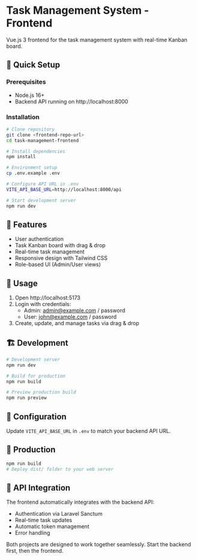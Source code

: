 # Task Management System - Frontend

Vue.js 3 frontend for the task management system with real-time Kanban board.

## 🚀 Quick Setup

### Prerequisites
- Node.js 16+
- Backend API running on http://localhost:8000

### Installation
```bash
# Clone repository
git clone <frontend-repo-url>
cd task-management-frontend

# Install dependencies
npm install

# Environment setup
cp .env.example .env

# Configure API URL in .env
VITE_API_BASE_URL=http://localhost:8000/api

# Start development server
npm run dev
```

## 🎯 Features
- User authentication
- Task Kanban board with drag & drop
- Real-time task management
- Responsive design with Tailwind CSS
- Role-based UI (Admin/User views)

## 📱 Usage
1. Open http://localhost:5173
2. Login with credentials:
   - Admin: admin@example.com / password
   - User: john@example.com / password
3. Create, update, and manage tasks via drag & drop

## 🏗 Development
```bash
# Development server
npm run dev

# Build for production
npm run build

# Preview production build
npm run preview
```

## 🔧 Configuration
Update `VITE_API_BASE_URL` in `.env` to match your backend API URL.

## 🚀 Production
```bash
npm run build
# Deploy dist/ folder to your web server
```

## 🔗 API Integration
The frontend automatically integrates with the backend API:
- Authentication via Laravel Sanctum
- Real-time task updates
- Automatic token management
- Error handling

Both projects are designed to work together seamlessly. Start the backend first, then the frontend.